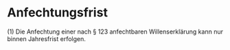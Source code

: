 # Anfechtungsfrist

(1) Die Anfechtung einer nach § 123 anfechtbaren Willenserklärung kann nur binnen Jahresfrist erfolgen.
